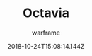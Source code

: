 ---
title: Octavia
seoTitle: Warframe Octavia. Octavia Abilities. Warfame Octavia Builds
description: Armed with the Mandachord, her instrument of choice, Octavia uses her music as a weapon, being able to inflict damage to enemies and grant a multitude of buffs to her allies.
date: 2018-10-24T15:08:14.144Z
author: warframe
layout: warframes
permalink: /warframes/octavia/
image: /images/frames/octavia.jpg
video_url: nk-CVS9_OLs
footerImage: /images/frames/octavia.jpg
---